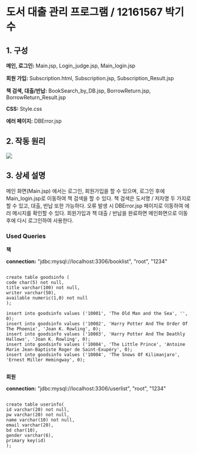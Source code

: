 # 도서 대출 관리 프로그램 / 12161567 박기수

<h2>1.	구성</h2>

**메인, 로그인:** Main.jsp, Login_judge.jsp, Main_login.jsp

**회원 가입:** Subscription.html, Subscription.jsp, Subscription_Result.jsp

**책 검색, 대출/반납:** BookSearch_by_DB.jsp, BorrowReturn.jsp, BorrowReturn_Result.jsp

**CSS:** Style.css   

**에러 페이지:** DBError.jsp


<h2>2.	작동 원리</h2>
 <img src="https://user-images.githubusercontent.com/54628612/83882177-b274be00-a77c-11ea-9253-4ceae9de23ef.png"></img>
 
<h2>3.	상세 설명</h2>

메인 화면(Main.jsp) 에서는 로그인, 회원가입을 할 수 있으며, 로그인 후에 Main_login.jsp로 이동하여 책 검색을 할 수 있다. 책 검색은 도서명 / 저자명 두 가지로 할 수 있고, 대출, 반납 또한 가능하다. 오류 발생 시 DBError.jsp 페이지로 이동하여 에러 메시지를 확인할 수 있다. 회원가입과 책 대출 / 반납을 완료하면 메인화면으로 이동 후에 다시 로그인하여 사용한다.

<h3> Used Queries </h3>

**책** 

**connection:** "jdbc:mysql://localhost:3306/booklist", "root", "1234"

<pre><code>
create table goodsinfo (
code char(5) not null,
title varchar(100) not null,
writer varchar(50),
available numeric(1,0) not null
);
 
insert into goodsinfo values ('10001', 'The Old Man and the Sea', '', 0);
insert into goodsinfo values ('10002', 'Harry Potter And The Order Of The Phoenix', 'Joan K. Rowling', 0);
insert into goodsinfo values ('10003', 'Harry Potter And The Deathly Hallows', 'Joan K. Rowling', 0);
insert into goodsinfo values ('10004', 'The Little Prince', 'Antoine Marie Jean-Baptiste Roger de Saint-Exupéry', 0);
insert into goodsinfo values ('10004', 'The Snows Of Kilimanjaro', 'Ernest Miller Hemingway', 0);

</code></pre>
**회원**

**connection:** "jdbc:mysql://localhost:3306/userlist", "root", "1234"
<pre><code>
create table userinfo(
id varchar(20) not null,
pw varchar(20) not null,
name varchar(10) not null,
email varchar(20),
bd char(10),
gender varchar(6),
primary key(id)
);
</code></pre>


